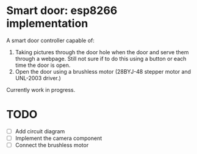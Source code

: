 # Smart door: esp8266 implementation

A smart door controller capable of:

1. Taking pictures through the door hole when the door and serve them through a webpage. Still not sure if to do this using a button or each time the door is open.
2. Open the door using a brushless motor (28BYJ-48 stepper motor and UNL-2003 driver.)

Currently work in progress.

# TODO
- [ ] Add circuit diagram
- [ ] Implement the camera component
- [ ] Connect the brushless motor

